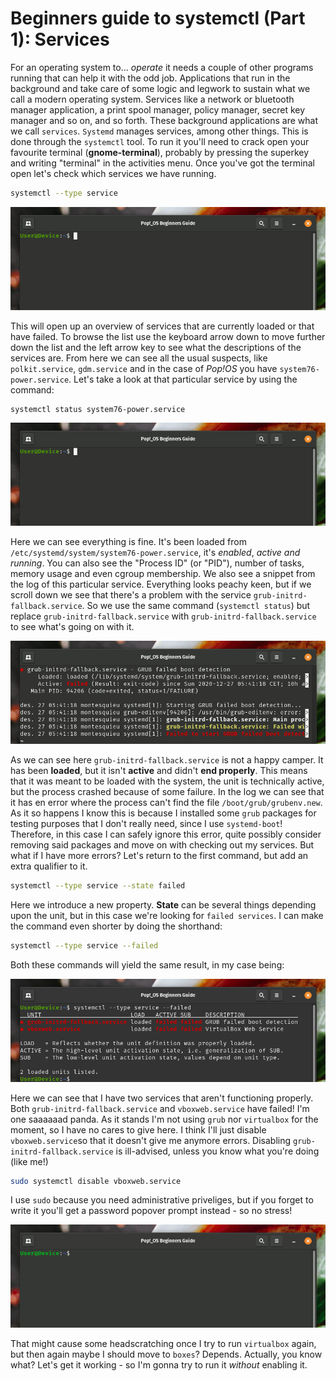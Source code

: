 # Beginners guide to systemctl (Part 1): Services

For an operating system to... *operate* it needs a couple of other programs running that can help it with the odd job. Applications that run in the background and take care of some logic and legwork to sustain what we call a modern operating system. Services like a network or bluetooth manager application, a print spool manager, policy manager, secret key manager and so on, and so forth. These background applications are what we call `services`.  `Systemd` manages services, among other things. This is done through the `systemctl` tool. To run it you'll need to crack open your favourite terminal (**gnome-terminal**), probably by pressing the superkey and writing "terminal" in the activities menu. Once you've got the terminal open let's check which services we have running.

```bash
systemctl --type service
```

![seq01.gif](../../dist/assets/seq01.gif)

This will open up an overview of services that are currently loaded or that have failed. To browse the list use the keyboard arrow down to move further down the list and the left arrow key to see what the descriptions of the services are. From here we can see all the usual suspects, like `polkit.service`, `gdm.service` and in the case of *Pop!_OS_* you have `system76-power.service`. Let's take a look at that particular service by using the command:

```bash
systemctl status system76-power.service
```

![seq02.gif](../../dist/assets/seq02.gif)

Here we can see everything is fine. It's been loaded from `/etc/systemd/system/system76-power.service`, it's *enabled*, *active* *and* *running*. You can also see the "Process ID" (or "PID"), number of tasks, memory usage and even cgroup membership. We also see a snippet from the log of this particular service. Everything looks peachy keen, but if we scroll down we see that there's a problem with the service `grub-initrd-fallback.service`.  So we use the same command (`systemctl status`) but replace `grub-initrd-fallback.service` with `grub-initrd-fallback.service` to see what's going on with it.

![seq03.gif](../../dist/assets/seq03.gif)

As we can see here `grub-initrd-fallback.service` is not a happy camper. It has been **loaded**, but it isn't **active** and didn't **end properly**. This means that it was meant to be loaded with the system, the unit is technically active, but the process crashed because of some failure. In the log we can see that it has en error where the process can't find the file `/boot/grub/grubenv.new`. As it so happens I know this is because I installed some `grub` packages for testing purposes that I don't really need, since I use `systemd-boot`! Therefore, in this case I can safely ignore this error, quite possibly consider removing said packages and move on with checking out my services. But what if I have more errors? Let's return to the first command, but add an extra qualifier to it.

```bash
systemctl --type service --state failed
```

Here we introduce a new property. **State** can be several things depending upon the unit, but in this case we're looking for `failed services`. I can make the command even shorter by doing the shorthand:

```bash
systemctl --type service --failed
```

Both these commands will yield the same result, in my case being:

![scrnsht01.png](../../dist/assets/scrnsht01.png)

Here we can see that I have two services that aren't functioning properly. Both `grub-initrd-fallback.service` and `vboxweb.service` have failed! I'm one saaaaaad panda. As it stands I'm not using `grub` nor `virtualbox` for the moment, so I have no cares to give here. I think I'll just disable `vboxweb.service`so that it doesn't give me anymore errors. Disabling `grub-initrd-fallback.service` is ill-advised, unless you know what you're doing (like me!)

```bash
sudo systemctl disable vboxweb.service
```

I use `sudo` because you need administrative priveliges, but if you forget to write it you'll get a password popover prompt instead - so no stress!

![seq04.gif](../../dist/assets/seq04.gif)

That might cause some headscratching once I try to run `virtualbox` again, but then again maybe I should move to `boxes`? Depends. Actually, you know what? Let's get it working - so I'm gonna try to run it *without* enabling it.
